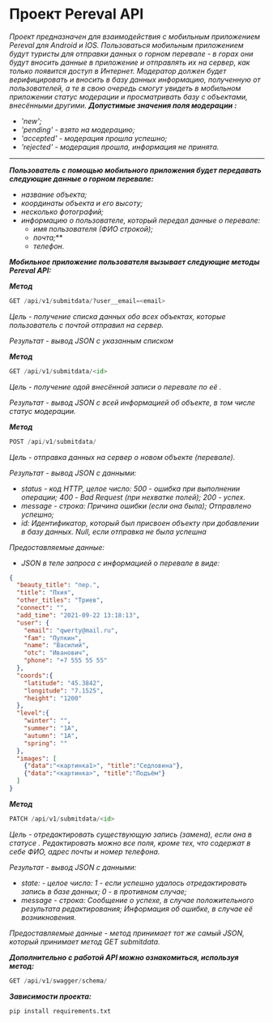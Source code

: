 # Проект Pereval API

*Проект предназначен для взаимодействия с мобильным приложением Pereval для Android и IOS.*
*Пользоваться мобильным приложением будут туристы для отправки данных о горном перевале - в горах они будут вносить данные в приложение и отправлять их на сервер, как только появится доступ в Интернет.*
*Модератор должен будет верифицировать и вносить в базу данных информацию, полученную от пользователей, а те в свою очередь смогут увидеть в мобильном приложении статус модерации и просматривать базу с объектами, внесёнными другими.*
***Допустимые значения поля модерации <status>:***
+ *'new';*
+ *'pending' - взято на модерацию;*
+ *'accepted' - модерация прошла успешно;*
+ *'rejected' - модерация прошла, информация не принята.*
______

***Пользователь с помощью мобильного приложения будет передавать следующие данные о горном перевале:***
+ *название объекта;*
+ *координаты объекта и его высоту;*
+ *несколько фотографий;*
+ *информацию о пользователе, который передал данные о перевале:*
  + *имя пользователя (ФИО строкой);*
  + *почта;***
  + *телефон.*

***Мобильное приложение пользователя вызывает следующие методы Pereval API:***

 ***Метод*** 
```python
GET /api/v1/submitdata/?user__email=<email>
```
*Цель - получение списка данных обо всех объектах, которые пользователь с почтой <email> отправил на сервер.*

*Результат - вывод JSON с указанным списком*

 ***Метод*** 
```python
GET /api/v1/submitdata/<id>
```
*Цель - получение одой внесённой записи о перевале по её <id>.*

*Результат - вывод JSON с всей информацией об объекте, в том числе статус модерации.*

 ***Метод*** 
```python
POST /api/v1/submitdata/
 ```
*Цель - отправка данных на сервер о новом объекте (перевале).*

*Результат - вывод  JSON с данными:*
+ *status - код HTTP, целое число:*
    *500 - ошибка при выполнении операции;*
    *400 - Bad Request (при нехватке полей);*
    *200 - успех.*
+ *message - строка:*
   *Причина ошибки (если она была);*
   *Отправлено успешно;*
+ *id:*
   *Идентификатор, который был присвоен объекту при добавлении в базу данных.*
   *Null, если отправка не была успешна*

*Предоставляемые данные:*
+ *JSON в теле запроса с информацией о перевале в виде:*
```json
{
  "beauty_title": "пер.",
  "title": "Пхия",
  "other_titles": "Триев",
  "connect": "",
  "add_time": "2021-09-22 13:18:13",
  "user": {
    "email": "qwerty@mail.ru", 		
    "fam": "Пупкин",
	"name": "Василий",
	"otc": "Иванович",
    "phone": "+7 555 55 55"
  },
  "coords":{
    "latitude": "45.3842",
    "longitude": "7.1525",
    "height": "1200"
  },
  "level":{
    "winter": "",
    "summer": "1А",
    "autumn": "1А",
    "spring": ""
  },
  "images": [
    {"data":"<картинка1>", "title":"Седловина"},
    {"data":"<картинка>", "title":"Подъём"}
  ]
}
```
 ***Метод*** 
```python
PATCH /api/v1/submitdata/<id>
```
*Цель - отредактировать существующую запись (замена), если она в статусе <new>. Редактировать можно все поля, кроме тех, что содержат в себе ФИО, адрес почты и номер телефона.*

*Результат - вывод  JSON с данными:*
+ *state: - целое число:*
    *1 - если успешно удалось отредактировать запись в базе данных;*
    *0 - в противном случае;*
+ *message - строка:*
   *Сообщение о успехе, в случае положительного результата редактирования;*
   *Информация об ошибке, в случае её возникновения.*

*Предоставляемые данные - метод принимает тот же самый JSON, который принимает метод GET submitdata.*

***Дополнительно с работой API можно ознакомиться, используя метод:***
```python
GET /api/v1/swagger/schema/
```

***Зависимости проекта:***
```python
pip install requirements.txt
```